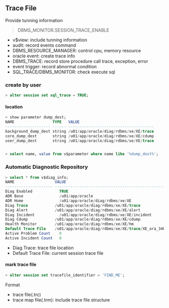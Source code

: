## Trace File
Provide tunning information
> DBMS_MONITOR.SESSION_TRACE_ENABLE

- v$view: include tunning information
- audit: record events command
- DBMS_RESOURCE_MANAGER: control cpu, memory resource
- oracle event: create trace info
- DBMS_TRACE: record store procedure call trace, exception, error
- event trigger: record abnormal condition
- SQL_TRACE/DBMS_MONITOR: check execute sql

### create by user
```sql
> alter session set sql_trace = TRUE;
```

#### location
```sql
> show parameter dump_dest;
NAME                 TYPE   VALUE
-------------------- ------ --------------------------------------
background_dump_dest string /u01/app/oracle/diag/rdbms/xe/XE/trace
core_dump_dest       string /u01/app/oracle/diag/rdbms/xe/XE/cdump
user_dump_dest       string /u01/app/oracle/diag/rdbms/xe/XE/trace


> select name, value from v$parameter where name like '%dump_dest%';
```

### Automatic Diagnostic Repository
```sql
> select * from v$diag_info;
NAME                  VALUE
--------------------- --------------------------------------------------------
Diag Enabled	        TRUE
ADR Base	            /u01/app/oracle
ADR Home	            /u01/app/oracle/diag/rdbms/xe/XE
Diag Trace	          /u01/app/oracle/diag/rdbms/xe/XE/trace
Diag Alert	          /u01/app/oracle/diag/rdbms/xe/XE/alert
Diag Incident	        /u01/app/oracle/diag/rdbms/xe/XE/incident
Diag Cdump	          /u01/app/oracle/diag/rdbms/xe/XE/cdump
Health Monitor	      /u01/app/oracle/diag/rdbms/xe/XE/hm
Default Trace File	  /u01/app/oracle/diag/rdbms/xe/XE/trace/XE_ora_346.trc
Active Problem Count	0
Active Incident Count	0
```
- Diag Trace: trace file location
- Default Trace File: current session trace file

#### mark trace file
```sql
> alter session set tracefile_identifier = 'FIND_ME';
```
Format
- trace file(.trc)
- trace map file(.trm): include trace file structure






